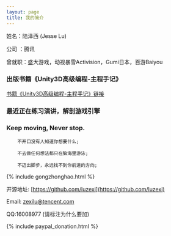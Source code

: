 ```yaml
---
layout: page
title: 我的简介
---
```

姓名：陆泽西 (Jesse Lu)

公司 ：腾讯

曾就职：盛大游戏，动视暴雪Activision，Gumi日本，百游Baiyou

### 出版书籍《Unity3D高级编程-主程手记》

[书籍《Unity3D高级编程-主程手记》链接](https://mp.weixin.qq.com/s?__biz=MzU1ODY1ODY2NA==&mid=2247485108&idx=1&sn=b949ce0d6f031a2108586940aa0eadfa&chksm=fc2263b3cb55eaa5b5c3fe41399d47d7f1e0f66ce5b130c0e31648be035e9535f5c6c3d5ed39&token=330432434&lang=zh_CN#rd)

### 最近正在练习演讲，解剖游戏引擎

<!-- 
### Game Project：

		《保密项目》 3D 电子竞技 2020 - 至今

		《代号:南海》 3D 战略+模拟经营 2018 - 2020

		《使命召唤:围攻》 3D 阵地攻防战 2017 - 2018

		《使命召唤:英雄》 3D 阵地攻防战 2015 - 2017

		《白猫计划》 3D MMO RPG游戏 2014 – 2015

		《临兵斗者三国志》3D 回合制卡牌游戏  2013 – 2014

		《王途霸业》2D 战争策略  2012 – 2013

		《凡人修仙》3D RPG游戏  2011 – 2012

		《公元》3D MMO RPG游戏  2010 – 2011

		《星月精灵》3D MMO RPG游戏  2010

		《汽车使命》3D 赛车竞技游戏  2009 -->


### Keep moving, Never stop.

		不开口没有人知道你想要什么;

		不去做任何想法都只在脑海里游泳;

		不迈出脚步，永远找不到你前进的方向;


{% include gongzhonghao.html %}

开源地址: [https://github.com/luzexi](https://github.com/luzexi)

Email: zexilu@tencent.com

QQ:16008977 (请标注为什么要加)

<!-- 主程群: 334097846 (请如实申报自己的公司和职位，会核实一下真实性再通过，只有主程及以上级别才会被审核通过) -->

{% include paypal_donation.html %}
